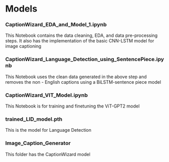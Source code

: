 # Models
### CaptionWizard_EDA_and_Model_1.ipynb
This Notebook contains the data cleaning, EDA, and data pre-processing steps. It also has the implementation of the basic CNN-LSTM model for image captioning

### CaptionWizard_Language_Detection_using_SentencePiece.ipynb
This Notebook uses the clean data generated in the above step and removes the non - English captions using a BiLSTM-sentence piece model

### CaptionWizard_VIT_Model.ipynb
This Notebook is for training and finetuning the ViT-GPT2 model

### trained_LID_model.pth
This is the model for Language Detection

### Image_Caption_Generator
This folder has the CaptionWizard model
